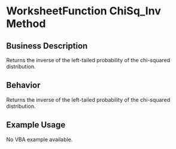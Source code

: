 # WorksheetFunction ChiSq_Inv Method

## Business Description
Returns the inverse of the left-tailed probability of the chi-squared distribution.

## Behavior
Returns the inverse of the left-tailed probability of the chi-squared distribution.

## Example Usage
No VBA example available.
